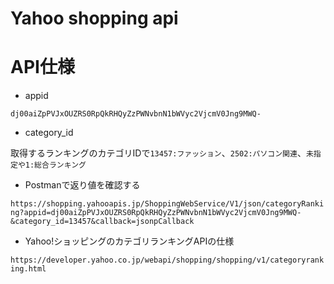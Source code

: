 # Yahoo shopping api

# API仕様
- appid 

```dj00aiZpPVJxOUZRS0RpQkRHQyZzPWNvbnN1bWVyc2VjcmV0Jng9MWQ-```

- category_id

取得するランキングのカテゴリIDで```13457:ファッション```、```2502:パソコン関連```、```未指定や1:総合ランキング```

- Postmanで返り値を確認する

```https://shopping.yahooapis.jp/ShoppingWebService/V1/json/categoryRanking?appid=dj00aiZpPVJxOUZRS0RpQkRHQyZzPWNvbnN1bWVyc2VjcmV0Jng9MWQ-&category_id=13457&callback=jsonpCallback```

- Yahoo!ショッピングのカテゴリランキングAPIの仕様

```https://developer.yahoo.co.jp/webapi/shopping/shopping/v1/categoryranking.html```
